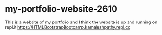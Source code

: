 # my-portfolio-website-2610
This is a website of my portfolio and I think the website is up and running on repl.it
<a href="https://HTMLBootstrapBootcamp.kamaleshpathy.repl.co">https://HTMLBootstrapBootcamp.kamaleshpathy.repl.co</a>
